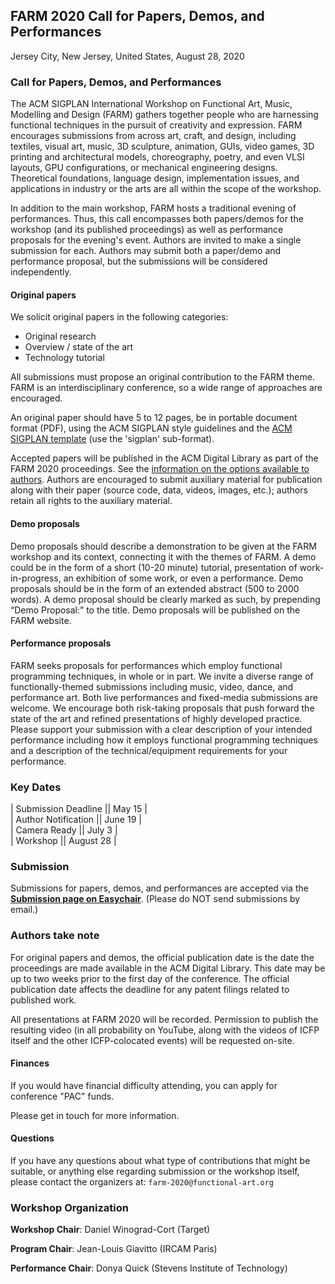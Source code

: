 ## FARM 2020 Call for Papers, Demos, and Performances

Jersey City, New Jersey, United States, August 28, 2020

### Call for Papers, Demos, and Performances

The ACM SIGPLAN International Workshop on Functional Art, Music, Modelling and
Design (FARM) gathers together people who are harnessing functional techniques
in the pursuit of creativity and expression. FARM encourages submissions from
across art, craft, and design, including textiles, visual art, music, 3D
sculpture, animation, GUIs, video games, 3D printing and architectural models,
choreography, poetry, and even VLSI layouts, GPU configurations, or mechanical
engineering designs. Theoretical foundations, language design, implementation
issues, and applications in industry or the arts are all within the scope of the
workshop.

In addition to the main workshop, FARM hosts a traditional evening of
performances.  Thus, this call encompasses both papers/demos for the workshop
(and its published proceedings) as well as performance proposals for the
evening's event.  Authors are invited to make a single submission for each.
Authors may submit both a paper/demo and performance proposal, but the
submissions will be considered independently.

#### Original papers

We solicit original papers in the following categories:

- Original research
- Overview / state of the art
- Technology tutorial

All submissions must propose an original contribution to the FARM theme. FARM is
an interdisciplinary conference, so a wide range of approaches are encouraged.

An original paper should have 5 to 12 pages, be in portable document format
(PDF), using the ACM SIGPLAN style guidelines and the [ACM SIGPLAN
template](http://www.sigplan.org/Resources/Author/) (use the 'sigplan'
sub-format).

Accepted papers will be published in the ACM Digital Library as part of the FARM
2020 proceedings. See the [information on the options available to
authors](http://authors.acm.org/main.cfm). Authors are encouraged to submit
auxiliary material for publication along with their paper (source code, data,
videos, images, etc.); authors retain all rights to the auxiliary material.

#### Demo proposals

Demo proposals should describe a demonstration to be given at the FARM workshop
and its context, connecting it with the themes of FARM. A demo could be in the
form of a short (10-20 minute) tutorial, presentation of work-in-progress, an
exhibition of some work, or even a performance. Demo proposals should be in the
form of an extended abstract (500 to 2000 words). A demo proposal should be
clearly marked as such, by prepending “Demo Proposal:” to the title. Demo
proposals will be published on the FARM website.

#### Performance proposals

FARM seeks proposals for performances which employ functional programming
techniques, in whole or in part. We invite a diverse range of
functionally-themed submissions including music, video, dance, and performance
art. Both live performances and fixed-media submissions are welcome. We
encourage both risk-taking proposals that push forward the state of the art and
refined presentations of highly developed practice. Please support your
submission with a clear description of your intended performance including how
it employs functional programming techniques and a description of the
technical/equipment requirements for your performance.

### Key Dates

| Submission Deadline  || May 15    |  
| Author Notification  || June 19   |  
| Camera Ready         || July 3    |  
| Workshop             || August 28 |  

### Submission

Submissions for papers, demos, and performances are accepted via the
[**Submission page on Easychair**](https://easychair.org/conferences/?conf=farm2020).
(Please do NOT send submissions by email.)

### Authors take note

For original papers and demos, the official publication date is the date the
proceedings are made available in the ACM Digital Library. This date may be up
to two weeks prior to the first day of the conference. The official publication
date affects the deadline for any patent filings related to published work.

All presentations at FARM 2020 will be recorded. Permission to publish the
resulting video (in all probability on YouTube, along with the videos of ICFP
itself and the other ICFP-colocated events) will be requested on-site.

#### Finances

If you would have financial difficulty attending, you can apply for conference
"PAC" funds.

Please get in touch for more information.

#### Questions

If you have any questions about what type of contributions that might be
suitable, or anything else regarding submission or the workshop itself, please
contact the organizers at: `farm-2020@functional-art.org`

### Workshop Organization

**Workshop Chair**: Daniel Winograd-Cort (Target)

**Program Chair**: Jean-Louis Giavitto (IRCAM Paris)

**Performance Chair**: Donya Quick (Stevens Institute of Technology)
